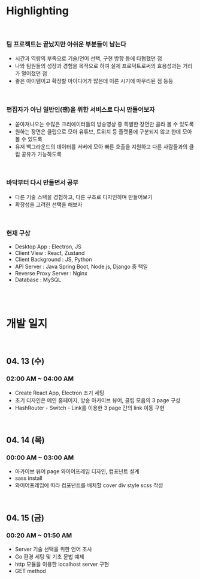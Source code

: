 <br/>

# Highlighting

<br/>

### 팀 프로젝트는 끝났지만 아쉬운 부분들이 남는다

  * 시간과 역량의 부족으로 기술/언어 선택, 구현 방향 등에 타협했던 점
  * 나와 팀원들의 성장과 경험을 목적으로 하여 실제 프로덕트로써의 효용성과는 거리가 멀어졌던 점
  * 좋은 아이템이고 확장할 아이디어가 많은데 이른 시기에 마무리된 점 등등

<br/>

### 편집자가 아닌 일반인(팬)을 위한 서비스로 다시 만들어보자
  * 쏟아져나오는 수많은 크리에이터들의 방송영상 중 특별한 장면만 골라 볼 수 있도록
  * 원하는 장면은 클립으로 모아 유튜브, 트위치 등 플랫폼에 구분되지 않고 한데 모아 볼 수 있도록
  * 유저 백그라운드의 데이터를 서버에 모아 빠른 호출을 지원하고 다른 사람들과의 클립 공유가 가능하도록

<br/>

### 바닥부터 다시 만들면서 공부
  * 다른 기술 스택을 경험하고, 다른 구조로 디자인하며 만들어보기
  * 확장성을 고려한 선택을 해보자

<br/>

### 현재 구상
  * Desktop App : Electron, JS
  * Client View : React, Zustand
  * Client Background : JS, Python
  * API Server : Java Spring Boot, Node.js, Django 중 택일
  * Reverse Proxy Server : Nginx
  * Database : MySQL

<br/><br/>

# 개발 일지

<br/>

## 04. 13 (수)
### 02:00 AM ~ 04:00 AM
* Create React App, Electron 초기 세팅
* 초기 디자인은 메인 홈페이지, 방송 아카이브 뷰어, 클립 모음의 3 page 구성
* HashRouter - Switch - Link를 이용한 3 page 간의 link 이동 구현

<br/>

## 04. 14 (목)
### 00:00 AM ~ 03:00 AM
* 아카이브 뷰어 page 와이어프레임 디자인, 컴포넌트 설계
* sass install
* 와이어프레임에 따라 컴포넌트를 배치할 cover div style scss 작성

<br/>

## 04. 15 (금)
### 00:20 AM ~ 01:50 AM
* Server 기술 선택을 위한 언어 조사
* Go 환경 세팅 및 기초 문법 예제
* http 모듈을 이용한 localhost server 구현
* GET method

<br/>
